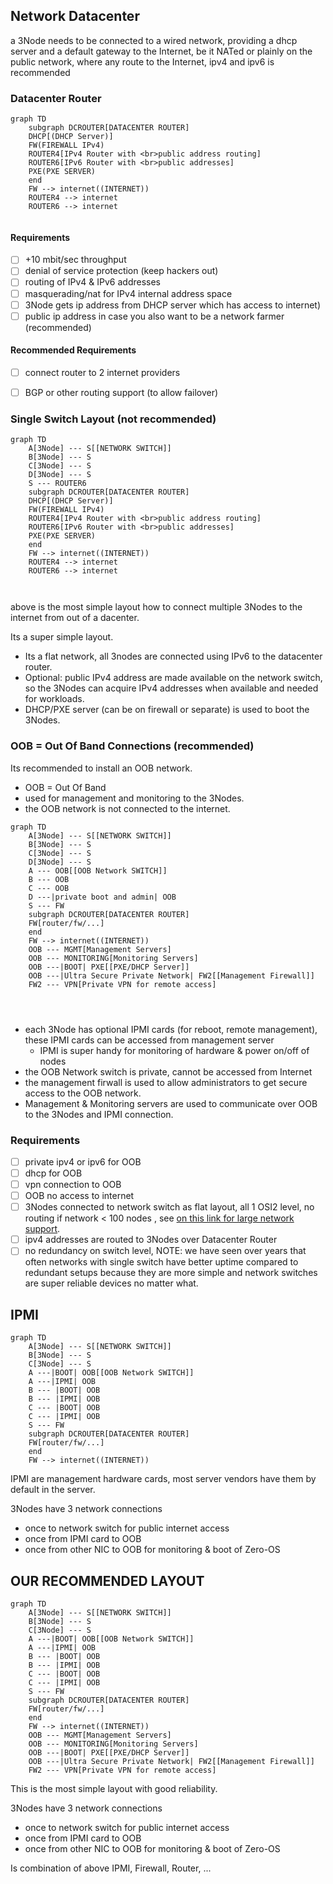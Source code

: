 ## Network Datacenter

a 3Node needs to be connected to a wired network, providing a dhcp server and a default gateway to the Internet, be it NATed or plainly on the public network, where any route to the Internet, ipv4 and ipv6 is recommended

### Datacenter Router

```mermaid
graph TD
    subgraph DCROUTER[DATACENTER ROUTER]
    DHCP[(DHCP Server)]
    FW(FIREWALL IPv4)
    ROUTER4[IPv4 Router with <br>public address routing]
    ROUTER6[IPv6 Router with <br>public addresses]
    PXE(PXE SERVER)
    end        
    FW --> internet((INTERNET))
    ROUTER4 --> internet
    ROUTER6 --> internet
      
``` 

#### Requirements

- [ ] +10 mbit/sec throughput
- [ ] denial of service protection (keep hackers out)
- [ ] routing of IPv4 & IPv6 addresses
- [ ] masquerading/nat for IPv4 internal address space 
- [ ] 3Node gets ip address from DHCP server which has access to internet)
- [ ] public ip address in case you also want to be a network farmer (recommended)

#### Recommended Requirements

- [ ] connect router to 2 internet providers
- [ ] BGP or other routing support (to allow failover)


### Single Switch Layout (not recommended)

```mermaid
graph TD
    A[3Node] --- S[[NETWORK SWITCH]]
    B[3Node] --- S
    C[3Node] --- S
    D[3Node] --- S
    S --- ROUTER6
    subgraph DCROUTER[DATACENTER ROUTER]
    DHCP[(DHCP Server)]
    FW(FIREWALL IPv4)
    ROUTER4[IPv4 Router with <br>public address routing]
    ROUTER6[IPv6 Router with <br>public addresses]
    PXE(PXE SERVER)
    end        
    FW --> internet((INTERNET))
    ROUTER4 --> internet
    ROUTER6 --> internet
    
  
``` 

above is the most simple layout how to connect multiple 3Nodes to the internet from out of a dacenter.

Its a super simple layout.

- Its a flat network, all 3nodes are connected using IPv6 to the datacenter router.
- Optional: public IPv4 address are made available on the network switch, so the 3Nodes can acquire IPv4 addresses when available and needed for workloads.
- DHCP/PXE server (can be on firewall or separate) is used to boot the 3Nodes.


### OOB = Out Of Band Connections (recommended)

Its recommended to install an OOB network.

- OOB = Out Of Band
- used for management and monitoring to the 3Nodes.
- the OOB network is not connected to the internet.


```mermaid
graph TD
    A[3Node] --- S[[NETWORK SWITCH]]
    B[3Node] --- S
    C[3Node] --- S
    D[3Node] --- S
    A --- OOB[[OOB Network SWITCH]]
    B --- OOB
    C --- OOB
    D ---|private boot and admin| OOB
    S --- FW
    subgraph DCROUTER[DATACENTER ROUTER]
    FW[router/fw/...]
    end        
    FW --> internet((INTERNET))
    OOB --- MGMT[Management Servers]
    OOB --- MONITORING[Monitoring Servers]
    OOB ---|BOOT| PXE[[PXE/DHCP Server]]
    OOB ---|Ultra Secure Private Network| FW2[[Management Firewall]]
    FW2 --- VPN[Private VPN for remote access]
    
  
  
``` 

- each 3Node has optional IPMI cards (for reboot, remote management), these IPMI cards can be accessed from management server
    - IPMI is super handy for monitoring of hardware & power on/off of nodes
- the OOB Network switch is private, cannot be accessed from Internet
- the management firwall is used to allow administrators to get secure access to the OOB network.
- Management & Monitoring servers are used to communicate over OOB to the 3Nodes and IPMI connection.


### Requirements

- [ ] private ipv4 or ipv6 for OOB
- [ ] dhcp for OOB
- [ ] vpn connection to OOB
- [ ] OOB no access to internet
- [ ] 3Nodes connected to network switch as flat layout, all 1 OSI2 level, no routing if network < 100 nodes , see [on this link for large network support](network_datacenter_large).
- [ ] ipv4 addresses are routed to 3Nodes over Datacenter Router
- [ ] no redundancy on switch level, NOTE: we have seen over years that often networks with single switch have better uptime compared to redundant setups because they are more simple and network switches are super reliable devices no matter what.

## IPMI

```mermaid
graph TD
    A[3Node] --- S[[NETWORK SWITCH]]
    B[3Node] --- S
    C[3Node] --- S
    A ---|BOOT| OOB[[OOB Network SWITCH]]
    A ---|IPMI| OOB
    B --- |BOOT| OOB
    B --- |IPMI| OOB
    C --- |BOOT| OOB
    C --- |IPMI| OOB
    S --- FW
    subgraph DCROUTER[DATACENTER ROUTER]
    FW[router/fw/...]
    end        
    FW --> internet((INTERNET))
``` 

IPMI are management hardware cards, most server vendors have them by default in the server.

3Nodes have 3 network connections

- once to network switch for public internet access
- once from IPMI card to OOB
- once from other NIC to OOB for monitoring & boot of Zero-OS

## OUR RECOMMENDED LAYOUT

```mermaid
graph TD
    A[3Node] --- S[[NETWORK SWITCH]]
    B[3Node] --- S
    C[3Node] --- S
    A ---|BOOT| OOB[[OOB Network SWITCH]]
    A ---|IPMI| OOB
    B --- |BOOT| OOB
    B --- |IPMI| OOB
    C --- |BOOT| OOB
    C --- |IPMI| OOB
    S --- FW
    subgraph DCROUTER[DATACENTER ROUTER]
    FW[router/fw/...]
    end        
    FW --> internet((INTERNET))
    OOB --- MGMT[Management Servers]
    OOB --- MONITORING[Monitoring Servers]
    OOB ---|BOOT| PXE[[PXE/DHCP Server]]
    OOB ---|Ultra Secure Private Network| FW2[[Management Firewall]]
    FW2 --- VPN[Private VPN for remote access]    
```

This is the most simple layout with good reliability.

3Nodes have 3 network connections

- once to network switch for public internet access
- once from IPMI card to OOB
- once from other NIC to OOB for monitoring & boot of Zero-OS

Is combination of above IPMI, Firewall, Router, ...
